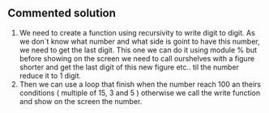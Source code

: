 ## Commented solution

1. We need to create a function using recursivity to write digit to digit. As we don`t know what number and what side is goint to have this number, we need to get the last digit. This one we can do it using module % but before showing on the screen we need to call ourshelves with a figure shorter and get the last digit of this new figure etc.. til the number reduce it to 1 digit.
2. Then we can use a loop that finish when the number reach 100 an theirs conditions ( multiple of 15, 3 and 5 ) otherwise we call the write function and show on the screen the number.


